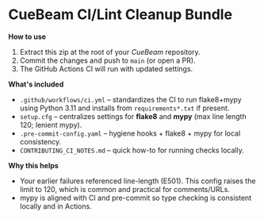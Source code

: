 # CueBeam CI/Lint Cleanup Bundle

**How to use**
1. Extract this zip at the root of your *CueBeam* repository.
2. Commit the changes and push to `main` (or open a PR).
3. The GitHub Actions CI will run with updated settings.

**What's included**
- `.github/workflows/ci.yml` – standardizes the CI to run flake8+mypy using Python 3.11 and installs from `requirements*.txt` if present.
- `setup.cfg` – centralizes settings for **flake8** and **mypy** (max line length 120; lenient mypy).
- `.pre-commit-config.yaml` – hygiene hooks + flake8 + mypy for local consistency.
- `CONTRIBUTING_CI_NOTES.md` – quick how-to for running checks locally.

**Why this helps**
- Your earlier failures referenced line-length (E501). This config raises the limit to 120, which is common and practical for comments/URLs.
- mypy is aligned with CI and pre-commit so type checking is consistent locally and in Actions.
